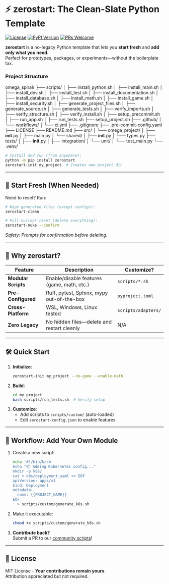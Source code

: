 # ⚡ zerostart: The Clean-Slate Python Template

[![License](https://img.shields.io/badge/License-MIT-blue.svg)](LICENSE)
[![PyPI Version](https://img.shields.io/pypi/v/zerostart)](https://pypi.org/project/zerostart/)
[![PRs Welcome](https://img.shields.io/badge/PRs-welcome-brightgreen.svg)](https://github.com/your-repo/zerostart/blob/main/CONTRIBUTING.md)

**zerostart** is a no-legacy Python template that lets you **start fresh** and **add only what you need**.  
Perfect for prototypes, packages, or experiments—without the boilerplate tax.

### Project Structure

omega_spiral/
├── scripts/
│   ├── install_python.sh
│   ├── install_main.sh
│   ├── install_dev.sh
│   ├── install_test.sh
│   ├── install_documentation.sh
│   ├── install_database.sh
│   ├── install_math.sh
│   ├── install_game.sh
│   ├── install_security.sh
│   ├── generate_project_files.sh
│   ├── generate_source.sh
│   ├── generate_tests.sh
│   ├── verify_imports.sh
│   ├── verify_structure.sh
│   ├── verify_install.sh
│   ├── setup_precommit.sh
│   ├── run_app.sh
│   ├── run_tests.sh
├── setup_project.sh
├── .github/
│   └── workflows/
│       └── ci.yml
├── .gitignore
├── .pre-commit-config.yaml
├── LICENSE
├── README.md
├── src/
│   └── omega_project/
│       ├── __init__.py
│       ├── main.py
│       └── shared/
│           ├── __init__.py
│           └── types.py
├── tests/
│   ├── __init__.py
│   ├── integration/
│   └── unit/
│       └── test_main.py
└── .venv/  


```bash
# Install and run (from anywhere):
python -m pip install zerostart
zerostart-init my_project  # Creates new project dir
```

---

## 🧹 Start Fresh (When Needed)
Need to reset? Run:
```bash
# Wipe generated files (except configs):
zerostart-clean

# Full nuclear reset (delete everything):
zerostart-nuke --confirm
```
*Safety: Prompts for confirmation before deleting.*

---

## 🌟 Why zerostart?
| Feature          | Description                                  | Customize?          |
|------------------|----------------------------------------------|---------------------|
| **Modular Scripts** | Enable/disable features (game, math, etc.)  | `scripts/*.sh`      |
| **Pre-Configured**  | Ruff, pytest, Sphinx, mypy out-of-the-box   | `pyproject.toml`    |
| **Cross-Platform**  | WSL, Windows, Linux tested                  | `scripts/adapters/` |
| **Zero Legacy**     | No hidden files—delete and restart cleanly  | N/A                 |

---

## 🛠️ Quick Start
1. **Initialize**:
   ```bash
   zerostart-init my_project --no-game --enable-math
   ```
2. **Build**:
   ```bash
   cd my_project
   bash scripts/run_tests.sh  # Verify setup
   ```
3. **Customize**:
   - Add scripts to `scripts/custom/` (auto-loaded)
   - Edit `zerostart-config.json` to enable features

---

## 🔄 Workflow: Add Your Own Module
1. Create a new script:
   ```bash
   echo '#!/bin/bash
   echo "📦 Adding Kubernetes config..."
   mkdir -p k8s/
   cat > k8s/deployment.yaml << EOF
   apiVersion: apps/v1
   kind: Deployment
   metadata:
     name: {{PROJECT_NAME}}
   EOF
   ' > scripts/custom/generate_k8s.sh
   ```
2. Make it executable:
   ```bash
   chmod +x scripts/custom/generate_k8s.sh
   ```
3. **Contribute back?**  
   Submit a PR to our [community scripts](https://github.com/your-repo/zerostart/tree/main/scripts/_shared)!

---

## 📜 License
MIT License - **Your contributions remain yours**.  
Attribution appreciated but not required.
```